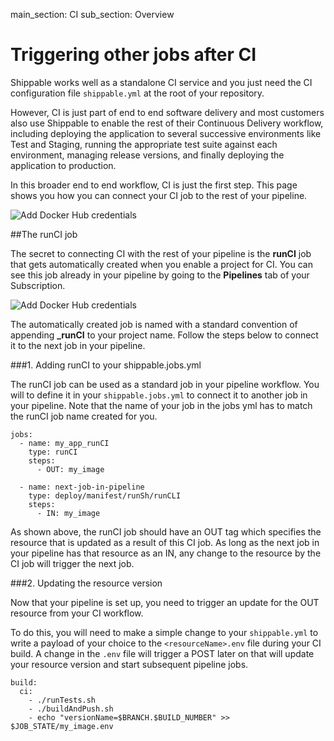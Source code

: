 main_section: CI
sub_section: Overview

# Triggering other jobs after CI

Shippable works well as a standalone CI service and you just need the CI configuration file `shippable.yml` at the root of your repository.

However, CI is just part of end to end software delivery and most customers also use Shippable to enable the rest of their Continuous Delivery workflow, including deploying the application to several successive environments like Test and Staging, running the appropriate test suite against each environment, managing release versions, and finally deploying the application to production.

In this broader end to end workflow, CI is just the first step. This page shows you how you can connect your CI job to the rest of your pipeline.

<img src="../../images/ci/connect-ci-pipelines.png" alt="Add Docker Hub credentials">

##The runCI job

The secret to connecting CI with the rest of your pipeline is the **runCI** job that gets automatically created when you enable a project for CI. You can see this job already in your pipeline by going to the **Pipelines** tab of your Subscription.

<img src="../../images/ci/runCI-job.png" alt="Add Docker Hub credentials">

The automatically created job is named with a standard convention of appending **_runCI** to your project name. Follow the steps below to connect it to the next job in your pipeline.

###1. Adding runCI to your shippable.jobs.yml

The runCI job can be used as a standard job in your pipeline workflow. You will to define it in your `shippable.jobs.yml` to connect it to another job in your pipeline. Note that the name of your job in the jobs yml has to match the runCI job name created for you.

```
jobs:
  - name: my_app_runCI
    type: runCI
    steps:
      - OUT: my_image

  - name: next-job-in-pipeline
    type: deploy/manifest/runSh/runCLI
    steps:
      - IN: my_image

```

As shown above, the runCI job should have an OUT tag which specifies the resource that is updated as a result of this CI job. As long as the next job in your pipeline has that resource as an IN, any change to the resource by the CI job will trigger the next job.

###2. Updating the resource version

Now that your pipeline is set up, you need to trigger an update for the OUT resource from your CI workflow.

To do this, you will need to make a simple change to your `shippable.yml` to write a payload of your choice to the `<resourceName>.env` file during your CI build.  A change in the `.env` file will trigger a POST later on that will update your resource version and start subsequent pipeline jobs.

```
build:
  ci:
    - ./runTests.sh
    - ./buildAndPush.sh
    - echo "versionName=$BRANCH.$BUILD_NUMBER" >> $JOB_STATE/my_image.env
```
